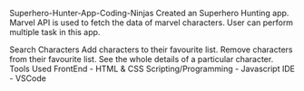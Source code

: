 
Superhero-Hunter-App-Coding-Ninjas
Created an Superhero Hunting app. Marvel API is used to fetch the data of marvel characters. User can perform multiple task in this app.

Search Characters
Add characters to their favourite list.
Remove characters from their favourite list.
See the whole details of a particular character.
Tools Used
FrontEnd - HTML & CSS
Scripting/Programming - Javascript
IDE - VSCode






